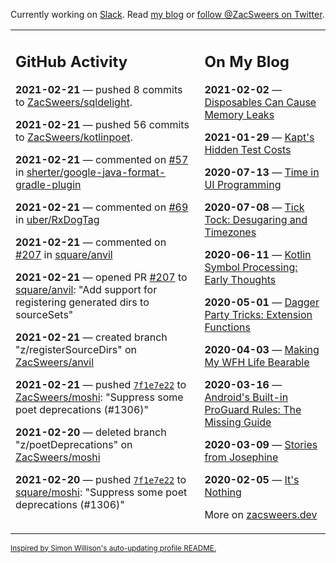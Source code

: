 Currently working on [Slack](https://slack.com/). Read [my blog](https://zacsweers.dev/) or [follow @ZacSweers on Twitter](https://twitter.com/ZacSweers).

<table><tr><td valign="top" width="60%">

## GitHub Activity
<!-- githubActivity starts -->
**2021-02-21** — pushed 8 commits to [ZacSweers/sqldelight](https://api.github.com/repos/ZacSweers/sqldelight).

**2021-02-21** — pushed 56 commits to [ZacSweers/kotlinpoet](https://api.github.com/repos/ZacSweers/kotlinpoet).

**2021-02-21** — commented on [#57](https://github.com/sherter/google-java-format-gradle-plugin/issues/57#issuecomment-782934645) in [sherter/google-java-format-gradle-plugin](https://api.github.com/repos/sherter/google-java-format-gradle-plugin)

**2021-02-21** — commented on [#69](https://github.com/uber/RxDogTag/issues/69#issuecomment-782832040) in [uber/RxDogTag](https://api.github.com/repos/uber/RxDogTag)

**2021-02-21** — commented on [#207](https://github.com/square/anvil/pull/207#issuecomment-782829874) in [square/anvil](https://api.github.com/repos/square/anvil)

**2021-02-21** — opened PR [#207](https://api.github.com/repos/square/anvil/pulls/207) to [square/anvil](https://api.github.com/repos/square/anvil): "Add support for registering generated dirs to sourceSets"

**2021-02-21** — created branch "z/registerSourceDirs" on [ZacSweers/anvil](https://api.github.com/repos/ZacSweers/anvil)

**2021-02-21** — pushed [`7f1e7e22`](https://github.com/ZacSweers/moshi/commit/7f1e7e229e5c58506d9d11ded2605750d43aae22) to [ZacSweers/moshi](https://api.github.com/repos/ZacSweers/moshi): "Suppress some poet deprecations (#1306)"

**2021-02-20** — deleted branch "z/poetDeprecations" on [ZacSweers/moshi](https://api.github.com/repos/ZacSweers/moshi)

**2021-02-20** — pushed [`7f1e7e22`](https://github.com/square/moshi/commit/7f1e7e229e5c58506d9d11ded2605750d43aae22) to [square/moshi](https://api.github.com/repos/square/moshi): "Suppress some poet deprecations (#1306)"
<!-- githubActivity ends -->
</td><td valign="top" width="40%">

## On My Blog
<!-- blog starts -->
**2021-02-02** — [Disposables Can Cause Memory Leaks](https://www.zacsweers.dev/disposables-can-cause-memory-leaks/)

**2021-01-29** — [Kapt's Hidden Test Costs](https://www.zacsweers.dev/kapts-hidden-test-costs/)

**2020-07-13** — [Time in UI Programming](https://www.zacsweers.dev/time-in-ui/)

**2020-07-08** — [Tick Tock: Desugaring and Timezones](https://www.zacsweers.dev/ticktock-desugaring-timezones/)

**2020-06-11** — [Kotlin Symbol Processing: Early Thoughts](https://www.zacsweers.dev/kotlin-symbol-processor-early-thoughts/)

**2020-05-01** — [Dagger Party Tricks: Extension Functions](https://www.zacsweers.dev/dagger-party-tricks-extension-functions/)

**2020-04-03** — [Making My WFH Life Bearable](https://www.zacsweers.dev/making-wfh-life-bearable/)

**2020-03-16** — [Android's Built-in ProGuard Rules: The Missing Guide](https://www.zacsweers.dev/android-proguard-rules/)

**2020-03-09** — [Stories from Josephine](https://www.zacsweers.dev/stories-from-josephine/)

**2020-02-05** — [It's Nothing](https://www.zacsweers.dev/its-nothing/)
<!-- blog ends -->
More on [zacsweers.dev](https://zacsweers.dev/)
</td></tr></table>

<sub><a href="https://simonwillison.net/2020/Jul/10/self-updating-profile-readme/">Inspired by Simon Willison's auto-updating profile README.</a></sub>